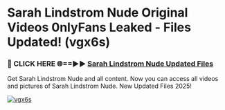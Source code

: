 # Sarah Lindstrom Nude Original Videos 0nlyFans Leaked - Files Updated! (vgx6s)

<h3>🔴 CLICK HERE 🌐==►► <a href="https://tinyurl.com/yc6ubb5a" rel="nofollow">Sarah Lindstrom Nude Updated Files</a></h3>

Get Sarah Lindstrom Nude and all content. Now you can access all videos and pictures of Sarah Lindstrom Nude. New Updated Files 2025!

[![vgx6s](https://i.imgur.com/7eu0CRL.gif)](https://tinyurl.com/yc6ubb5a)
